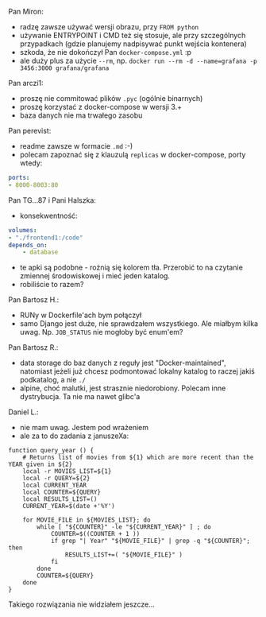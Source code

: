 Pan Miron:
- radzę zawsze używać wersji obrazu, przy `FROM python`
- używanie ENTRYPOINT i CMD też się stosuje, ale przy szczególnych przypadkach (gdzie planujemy nadpisywać punkt wejścia kontenera)
- szkoda, że nie dokończył Pan `docker-compose.yml` :p
- ale duży plus za użycie `--rm`, np. `docker run --rm -d --name=grafana -p 3456:3000 grafana/grafana`

Pan arczi1:
- proszę nie commitować plików `.pyc` (ogólnie binarnych)
- proszę korzystać z docker-compose w wersji 3.+
- baza danych nie ma trwałego zasobu

Pan perevist:
- readme zawsze w formacie `.md` :-)
- polecam zapoznać się z klauzulą `replicas` w docker-compose, porty wtedy:
```yml
ports:
- 8000-8003:80
```

Pan TG...87 i Pani Halszka:
- konsekwentność:
```yaml
volumes:
- "./frontend1:/code"
depends_on:
    - database
```
- te apki są podobne - rożnią się kolorem tła. Przerobić to na czytanie zmiennej środowiskowej i mieć jeden katalog.
- robiliście to razem?

Pan Bartosz H.:
- RUNy w Dockerfile'ach bym połączył
- samo Django jest duże, nie sprawdzałem wszystkiego. Ale miałbym kilka uwag. Np. `JOB_STATUS` nie mogłoby być enum'em?

Pan Bartosz R.:
- data storage do baz danych z reguły jest "Docker-maintained", natomiast jeżeli już chcesz podmontować lokalny katalog to raczej jakiś podkatalog, a nie `./`
- alpine, choć malutki, jest strasznie niedorobiony. Polecam inne dystrybucja. Ta nie ma nawet glibc'a

Daniel L.:
- nie mam uwag. Jestem pod wrażeniem
- ale za to do zadania z januszeXa:
```shell
function query_year () {
    # Returns list of movies from ${1} which are more recent than the YEAR given in ${2}
    local -r MOVIES_LIST=${1}
    local -r QUERY=${2}
    local CURRENT_YEAR
    local COUNTER=${QUERY}
    local RESULTS_LIST=()
    CURRENT_YEAR=$(date +'%Y')

    for MOVIE_FILE in ${MOVIES_LIST}; do
        while [ "${COUNTER}" -le "${CURRENT_YEAR}" ] ; do
            COUNTER=$((COUNTER + 1 ))
            if grep "| Year" "${MOVIE_FILE}" | grep -q "${COUNTER}"; then
                RESULTS_LIST+=( "${MOVIE_FILE}" )
            fi
        done
        COUNTER=${QUERY}
    done
}
```
Takiego rozwiązania nie widziałem jeszcze...
